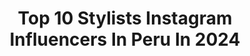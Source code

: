 ---
title: Top 10 Stylists Instagram Influencers In Peru In 2024
description: >-
  Find top stylists Instagram influencers in Peru in 2024. Most popular hashtags: #style #love #fashion #peru.
platform: Instagram
hits: 9
text_top: Identify the most popular Instagram accounts on inBeat.
text_bottom: Our platform aggregates 9 Instagram influencers like this in Peru for you to pitch.
profiles:
  - username: "ximenaherrera7"
    fullname: >-
      Ximena Herrera
    bio: >-
      🎭 Actriz 🎤 Cantante Ayudemos con la fundación @unkilodeayuda viendo y compartiendo este video:
    location: "Peru"
    followers: 802168
    engagement: 182
    commentsToLikes: 0.017115
    id: ck5q0ipoh66l40i111cg209j3
    verified: true
    hashtags: "#tb, #felizsemana, #buscandoafrida, #marcelabribiesca"
  - username: "brunoraphaelhair"
    fullname: >-
      Bruno Raphael 🇧🇷
    bio: >-
      ⚜️• Estilista - Colorista - Design de Cortes ⚜️• Cursos a Peluquerías • Owner : @kaphune ⚜️• 📍Avenida diez canseco, 368 miraflores ⚜• Citas: ⬇️
    location: "Peru"
    followers: 36422
    engagement: 92
    commentsToLikes: 0.049080
    id: ck6tt28qj86h20j713y8bgexb
    verified: false
    hashtags: "#cabellosperuanos, #sexycolor, #miraflores, #highlights"
  - username: "oscar_jimenezof"
    fullname: >-
      OSKAR JIMENEZ 🎙
    bio: >-
      Canto, Actúo, soy Papá y más. 🍷☘️🌲🐅🪵🌮🇲🇽 Management: @latinvasion
    location: "Peru"
    followers: 19031
    engagement: 297
    commentsToLikes: 0.034464
    id: ck6tzbcqa8pev0j716m7qb66k
    verified: false
    hashtags: "#viajes, #music, #travelgram, #travelphotography"
  - username: "karenkaoficial"
    fullname: >-
      Karenka
    bio: >-
      Cantante, Compositora, Actriz, Bailarina, Conductora, Modelo. Fundadora de👇🏼 @caribesolohayunomx / VIDEO OFICIAL #polosopuestos #newsingle
    location: "Peru"
    followers: 560455
    engagement: 67
    commentsToLikes: 0.015074
    id: ckf5sbwy8f7fq0j230dcg0p70
    verified: true
    hashtags: "#babyk, #34weekspregnant, #polosopuestos, #stylist"
  - username: "catrina.catstyle"
    fullname: >-
      𝕱𝖆𝖇𝖎𝕮𝖆𝖙𝖗𝖎𝖓𝖆💙
    bio: >-
      DONT STOP DREAMING 💕 ☄️22% 📌𝙿𝚎𝚛𝚞́🇵🇪 📍𝙰𝚛𝚎𝚚𝚞𝚒𝚙𝚊 @seb9.9 🖤 Pᴀʀᴀ ᴄᴀᴅᴀ ʟᴏᴄᴏ ʜᴀʏ ᴜɴ ᴄᴏᴄᴏ🥥 ✨𝙳𝚒𝚜𝚎𝚗̃𝚊𝚍𝚘𝚛𝚊 ✨𝙵𝚒𝚝𝚗𝚎𝚜𝚜 Embajadora @meridianbet.pe Regístrate⬇️
    location: "Peru"
    followers: 22323
    engagement: 517
    commentsToLikes: 0.295712
    id: ck0w1gfctj7vm0i196s2nzml5
    verified: false
    hashtags: "#cuarentena, #style, #arequipa, #lifestyle"
  - username: "estilozas"
    fullname: >-
      Jeani Jaramillo
    bio: >-
      Moda • belleza • lifestyle Si te gusta el estilo elegante, usar tu ropa de manera creativa y verte siempre bien, seamos amigas. 📍🇵🇪
    location: "Peru"
    followers: 243218
    engagement: 493
    commentsToLikes: 0.019996
    id: ck5q26xtgekb60i11uk8fsxmo
    verified: true
    hashtags: "#personalstyle, #estilopersonal, #chanel, #style"
  - username: "yisus_eat_world"
    fullname: >-
      
    bio: >-
      Base in peru Photographer Filmmaker Portrait & lifestyle , urban , Sony A7III Segunda cuenta @guz_eat_world
    location: "Peru"
    followers: 14394
    engagement: 238
    commentsToLikes: 0.221400
    id: ck13d1vnk38ul0i19b40pey7z
    verified: false
    hashtags: "#moda, #portraithood, #perufashion, #bravoportraits"
  - username: "l.abustamante"
    fullname: >-
      𝖵𝖺𝗅𝖾𝗇𝗍𝗂𝗇𝖺
    bio: >-
      📍ʟɪᴍᴀ-ᴘᴇʀᴜ ➟ 𝐇𝐞𝐚𝐥𝐭𝐡𝐲 𝐥𝐢𝐟𝐞𝐬𝐭𝐲𝐥𝐞 " Tu dia empieza escogiendo lo mejor para tu salud "
    location: "Peru"
    followers: 13786
    engagement: 677
    commentsToLikes: 0.054007
    id: ckf5uvyc4mjvn0j23ajtolpot
    verified: false
    hashtags: "#fitnessaddict, #foodpic, #fitspo, #healthychoices"
  - username: "lindasantanalopez"
    fullname: >-
      Linda Santana
    bio: >-
      🎤 #Singer | #Cantante 🍋 La Muma de @lemonricci 🇵🇷 #PuertoRico 💚 #Vegan #veganlifestyle 🔮 1/3 @witchsistersmusic 🎶 🖊#TattooCollector #tattooed
    location: "Peru"
    followers: 28936
    engagement: 254
    commentsToLikes: 0.025122
    id: ck5c2q5xoxr6p0i11j2imcer3
    verified: false
    hashtags: "#christmas, #cafe, #tattoocollector, #cafecitotime"
---
